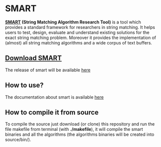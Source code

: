 # SMART
**[SMART](http://www.dmi.unict.it/~faro/smart/index.php) (String Matching Algorithm Research Tool)** is a tool which provides a standard framework for researchers in string matching. It helps users to test, design, evaluate and understand existing solutions for the exact string matching problem. Moreover it provides the implementation of (almost) all string matching algorithms and a wide corpus of text buffers.

## [Download SMART](https://github.com/smart-tool/smart/releases)
The release of smart will be available [here](https://github.com/smart-tool/smart/releases)

## How to use?
The documentation about smart is available [here](http://www.dmi.unict.it/~faro/smart/howto.php)

## How to compile it from source
To compile the source just download (or clone) this repository and run the file makefile from terminal (with **./makefile**), it will compile the smart binaries and all the algorithms (the algorithms binaries will be created into source/bin/).
